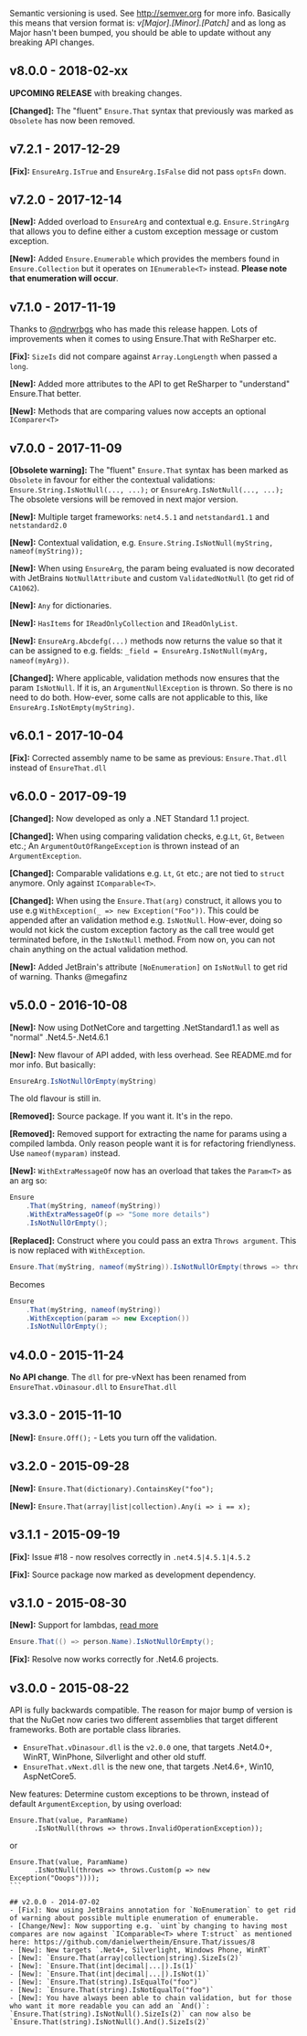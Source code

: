 Semantic versioning is used. See http://semver.org for more info. Basically this means that version format is:
_v[Major].[Minor].[Patch]_ and as long as Major hasn't been bumped, you should be able to update without any breaking API changes.

## v8.0.0 - 2018-02-xx
**UPCOMING RELEASE** with breaking changes.

**[Changed]:** The "fluent" `Ensure.That` syntax that previously was marked as `Obsolete` has now been removed.

## v7.2.1 - 2017-12-29

**[Fix]:** `EnsureArg.IsTrue` and `EnsureArg.IsFalse` did not pass `optsFn` down.

## v7.2.0 - 2017-12-14

**[New]:** Added overload to `EnsureArg` and contextual e.g. `Ensure.StringArg` that allows you to define either a custom exception message or custom exception.

**[New]:** Added `Ensure.Enumerable` which provides the members found in `Ensure.Collection` but it operates on `IEnumerable<T>` instead. **Please note that enumeration will occur**.

## v7.1.0 - 2017-11-19
Thanks to [@ndrwrbgs](https://github.com/ndrwrbgs) who has made this release happen. Lots of improvements when it comes to using Ensure.That with ReSharper etc.

**[Fix]:** `SizeIs` did not compare against `Array.LongLength` when passed a `long`.

**[New]:** Added more attributes to the API to get ReSharper to "understand" Ensure.That better.

**[New]:** Methods that are comparing values now accepts an optional `IComparer<T>`


## v7.0.0 - 2017-11-09

**[Obsolete warning]:** The "fluent" `Ensure.That` syntax has been marked as `Obsolete` in favour for either the contextual validations: `Ensure.String.IsNotNull(..., ...);` or `EnsureArg.IsNotNull(..., ...);` The obsolete versions will be removed in next major version.

**[New]:** Multiple target frameworks: `net4.5.1` and `netstandard1.1` and `netstandard2.0`

**[New]:** Contextual validation, e.g. `Ensure.String.IsNotNull(myString, nameof(myString));`

**[New]:** When using `EnsureArg`, the param being evaluated is now decorated with JetBrains `NotNullAttribute` and custom `ValidatedNotNull` (to get rid of `CA1062`).

**[New]:** `Any` for dictionaries.

**[New]:** `HasItems` for `IReadOnlyCollection` and `IReadOnlyList`.

**[New]:** `EnsureArg.Abcdefg(...)` methods now returns the value so that it can be assigned to e.g. fields: `_field = EnsureArg.IsNotNull(myArg, nameof(myArg))`.

**[Changed]:** Where applicable, validation methods now ensures that the param `IsNotNull`. If it is, an `ArgumentNullException` is thrown. So there is no need to do both. How-ever, some calls are not applicable to this, like `EnsureArg.IsNotEmpty(myString)`.

## v6.0.1 - 2017-10-04

**[Fix]:** Corrected assembly name to be same as previous: `Ensure.That.dll` instead of `EnsureThat.dll`

## v6.0.0 - 2017-09-19

**[Changed]:** Now developed as only a .NET Standard 1.1 project.

**[Changed]:** When using comparing validation checks, e.g.`Lt`, `Gt`, `Between` etc.; An `ArgumentOutOfRangeException` is thrown instead of an `ArgumentException`.

**[Changed]:** Comparable validations e.g. `Lt`, `Gt` etc.; are not tied to `struct` anymore. Only against `IComparable<T>`.

**[Changed]:** When using the `Ensure.That(arg)` construct, it allows you to use e.g `WithException(_ => new Exception("Foo"))`. This could be appended after an validation method e.g. `IsNotNull`. How-ever, doing so would not kick the custom exception factory as the call tree would get terminated before, in the `IsNotNull` method. From now on, you can not chain anything on the actual validation method.

**[New]:** Added JetBrain's attribute `[NoEnumeration]` on `IsNotNull` to get rid of warning. Thanks @megafinz


## v5.0.0 - 2016-10-08
**[New]:** Now using DotNetCore and targetting .NetStandard1.1 as well as "normal" .Net4.5-.Net4.6.1

**[New]:** New flavour of API added, with less overhead. See README.md for mor info. But basically:

```csharp
EnsureArg.IsNotNullOrEmpty(myString)
```

The old flavour is still in.

**[Removed]:** Source package. If you want it. It's in the repo.

**[Removed]:** Removed support for extracting the name for params using a compiled lambda. Only reason people want it is for refactoring friendlyness. Use `nameof(myparam)` instead.

**[New]:** `WithExtraMessageOf` now has an overload that takes the `Param<T>` as an arg so:

```csharp
Ensure
    .That(myString, nameof(myString))
    .WithExtraMessageOf(p => "Some more details")
    .IsNotNullOrEmpty();
```

**[Replaced]:** Construct where you could pass an extra `Throws argument`. This is now replaced with `WithException`.

```csharp
Ensure.That(myString, nameof(myString)).IsNotNullOrEmpty(throws => throws.Custom(...));
```

Becomes

```csharp
Ensure
    .That(myString, nameof(myString))
    .WithException(param => new Exception())
    .IsNotNullOrEmpty();
```

## v4.0.0 - 2015-11-24
**No API change**. The `dll` for pre-vNext has been renamed from `EnsureThat.vDinasour.dll` to `EnsureThat.dll`

## v3.3.0 - 2015-11-10
**[New]:** `Ensure.Off();` - Lets you turn off the validation.

## v3.2.0 - 2015-09-28
**[New]:** `Ensure.That(dictionary).ContainsKey("foo");`

**[New]:** `Ensure.That(array|list|collection).Any(i => i == x);`

## v3.1.1 - 2015-09-19
**[Fix]:** Issue #18 - now resolves correctly in `.net4.5|4.5.1|4.5.2`

**[Fix]:** Source package now marked as development dependency.

## v3.1.0 - 2015-08-30

**[New]:** Support for lambdas, [read more](https://github.com/danielwertheim/Ensure.That/wiki#using-lambdas)
```c#
Ensure.That(() => person.Name).IsNotNullOrEmpty();
```

**[Fix]:** Resolve now works correctly for .Net4.6 projects.

## v3.0.0 - 2015-08-22
API is fully backwards compatible. The reason for major bump of version is that the NuGet now caries two different assemblies that target different frameworks. Both are portable class libraries.

- `EnsureThat.vDinasour.dll` is the `v2.0.0` one, that targets .Net4.0+, WinRT, WinPhone, Silverlight and other old stuff.
- `EnsureThat.vNext.dll` is the new one, that targets .Net4.6+, Win10, AspNetCore5.

New features:
Determine custom exceptions to be thrown, instead of default `ArgumentException`, by using overload:

```
Ensure.That(value, ParamName)
      .IsNotNull(throws => throws.InvalidOperationException));
```

or

````
Ensure.That(value, ParamName)
      .IsNotNull(throws => throws.Custom(p => new Exception("Ooops"))));
```

## v2.0.0 - 2014-07-02
- [Fix]: Now using JetBrains annotation for `NoEnumeration` to get rid of warning about possible multiple enumeration of enumerable.
- [Change/New]: Now supporting e.g. `uint`by changing to having most compares are now against `IComparable<T> where T:struct` as mentioned here: https://github.com/danielwertheim/Ensure.That/issues/8
- [New]: New targets `.Net4+, Silverlight, Windows Phone, WinRT`
- [New]: `Ensure.That(array|collection|string).SizeIs(2)`
- [New]: `Ensure.That(int|decimal|...|).Is(1)`
- [New]: `Ensure.That(int|decimal|...|).IsNot(1)`
- [New]: `Ensure.That(string).IsEqualTo("foo")`
- [New]: `Ensure.That(string).IsNotEqualTo("foo")`
- [New]: You have always been able to chain validation, but for those who want it more readable you can add an `And()`: `Ensure.That(string).IsNotNull().SizeIs(2)` can now also be `Ensure.That(string).IsNotNull().And().SizeIs(2)`
